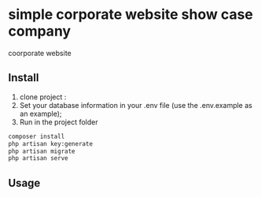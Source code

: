 # simple corporate website show case  company

coorporate website

## Install

1) clone project :
2) Set your database information in your .env file (use the .env.example as an example);
3) Run in the project  folder
``` bash
composer install
php artisan key:generate
php artisan migrate
php artisan serve
```

## Usage 
